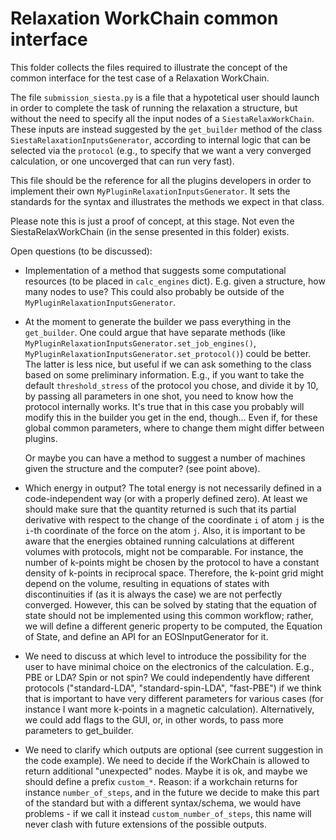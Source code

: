 # Relaxation WorkChain common interface

This folder collects the files required to illustrate the concept of the common interface for the test case of a Relaxation WorkChain.

The file `submission_siesta.py` is a file that a hypotetical user should launch in order to complete the task of running the relaxation a structure, but without the need to specify all the input nodes of a `SiestaRelaxWorkChain`. 
These inputs are instead suggested by the `get_builder` method of the class `SiestaRelaxationInputsGenerator`, according to internal logic that can be selected via the `protocol` (e.g., to specify that we want a very converged calculation, or one uncoverged that can run very fast).

This file should be the reference for all the plugins developers in order to implement their own `MyPluginRelaxationInputsGenerator`. It sets the standards for the syntax and illustrates the methods we expect in that class.

Please note this is just a proof of concept, at this stage. Not even the SiestaRelaxWorkChain (in the sense presented in this folder) exists.

Open questions (to be discussed):

* Implementation of a method that suggests some computational resources (to be placed in `calc_engines` dict).
  E.g. given a structure, how many nodes to use? This could also probably be outside of the `MyPluginRelaxationInputsGenerator`.

* At the moment to generate the builder we pass everything in the `get_builder`. One could argue that have separate methods
  (like `MyPluginRelaxationInputsGenerator.set_job_engines()`, `MyPluginRelaxationInputsGenerator.set_protocol()`) could be better.
  The latter is less nice, but useful if we can ask something to the class based on some preliminary information.
  E.g., if you want to take the default `threshold_stress` of the protocol you chose, and divide it by 10, by passing all parameters
  in one shot, you need to know how the protocol internally works. It's true that in this case you probably will modify this in the 
  builder you get in the end, though... Even if, for these global common parameters, where to change them might differ between plugins.

  Or maybe you can have a method to suggest a number of machines given the structure and the computer? (see point above).

* Which energy in output?
  The total energy is not necessarily defined in a code-independent way (or with a properly defined zero). At least
  we should make sure that the quantity returned is such that its partial derivative with respect to the change of the 
  coordinate `i` of atom `j` is the `i`-th coordinate of the force on the atom `j`.
  Also, it is important to be aware that the energies obtained running calculations at different volumes with protocols, might 
  not be comparable. For instance, the number of k-points might be chosen by the protocol to have a constant density of k-points in reciprocal space. Therefore, the k-point grid might depend on the volume, resulting in 
  equations of states with discontinuities if (as it is always the case) we are not perfectly converged. However, this can be solved by stating that the equation of state should not be implemented using this common workflow; rather, we will define a different generic property to be computed, the Equation of State, and define an API for an EOSInputGenerator for it.

* We need to discuss at which level to introduce the possibility for the user to have minimal choice on the electronics of the calculation.
  E.g., PBE or LDA? Spin or not spin? We could independently have different protocols ("standard-LDA", "standard-spin-LDA", "fast-PBE") if we think
  that is important to have very different parameters for various cases (for instance I want more k-points in a magnetic calculation).
  Alternatively, we could add flags to the GUI, or, in other words, to pass more parameters to get_builder.

* We need to clarify which outputs are optional (see current suggestion in the code example). We need to decide if the WorkChain is allowed to return additional "unexpected" nodes.
  Maybe it is ok, and maybe we should define a prefix `custom_*`. Reason: if a workchain returns for instance `number_of_steps`, and in the future we decide to make this part of the standard but with a different syntax/schema, we would have problems - if we call it instead `custom_number_of_steps`, this name will never clash with future extensions of the possible outputs. 

